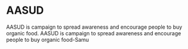 # AASUD
AASUD is campaign to spread awareness and encourage people to buy organic food.
AASUD is campaign to spread awareness and encourage people to buy organic food-Samu
